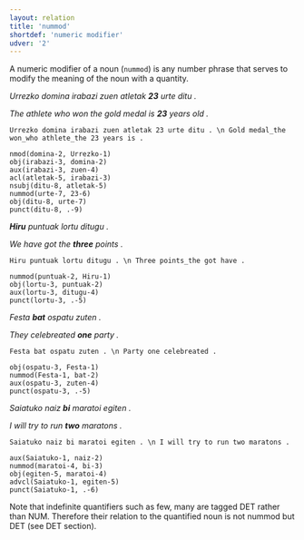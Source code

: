 ```yaml
---
layout: relation
title: 'nummod'
shortdef: 'numeric modifier'
udver: '2'
---
```



A numeric modifier of a noun (`nummod`) is any number phrase that serves to modify the meaning of the noun with a quantity.

*Urrezko domina irabazi zuen atletak **23** urte ditu .*

*The athlete who won the gold medal is **23** years old .*

~~~ sdparse
Urrezko domina irabazi zuen atletak 23 urte ditu . \n Gold medal_the won_who athlete_the 23 years is .

nmod(domina-2, Urrezko-1)
obj(irabazi-3, domina-2)
aux(irabazi-3, zuen-4)
acl(atletak-5, irabazi-3)
nsubj(ditu-8, atletak-5)
nummod(urte-7, 23-6)
obj(ditu-8, urte-7)
punct(ditu-8, .-9)
~~~


***Hiru** puntuak lortu ditugu .*

*We have got the **three** points .*

~~~ sdparse
Hiru puntuak lortu ditugu . \n Three points_the got have .

nummod(puntuak-2, Hiru-1)
obj(lortu-3, puntuak-2)
aux(lortu-3, ditugu-4)
punct(lortu-3, .-5)
~~~


*Festa **bat** ospatu zuten .*

*They celebreated **one** party .*

~~~ sdparse
Festa bat ospatu zuten . \n Party one celebreated .

obj(ospatu-3, Festa-1)
nummod(Festa-1, bat-2)
aux(ospatu-3, zuten-4)
punct(ospatu-3, .-5)
~~~


*Saiatuko naiz **bi** maratoi egiten .*

*I will try to run **two** maratons .*

~~~ sdparse
Saiatuko naiz bi maratoi egiten . \n I will try to run two maratons .

aux(Saiatuko-1, naiz-2)
nummod(maratoi-4, bi-3)
obj(egiten-5, maratoi-4)
advcl(Saiatuko-1, egiten-5)
punct(Saiatuko-1, .-6)
~~~

Note that indefinite quantifiers such as few, many are tagged DET rather than NUM. Therefore their relation to the quantified noun is not nummod but DET (see DET section).
<!-- Interlanguage links updated Pá kvě 14 11:09:14 CEST 2021 -->
